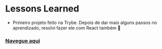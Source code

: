 # Lessons Learned

- Primeiro projeto feito na Trybe. Depois de dar mais alguns passos no aprendizado, resolvi fazer ele com React também 🚀

### [Navegue aqui](https://lessons-learned-vn.netlify.app/)
